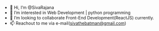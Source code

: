- 👋 Hi, I’m @SivaRajana
- 👀 I’m interested in Web Development | python programming
- 💞️ I’m looking to collaborate Front-End Development(ReactJS) currently.
- 📫 Reachout to me via e-mail(sivathebatman@gmail.com)

